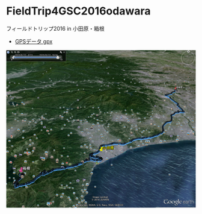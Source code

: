 # FieldTrip4GSC2016odawara
フィールドトリップ2016 in 小田原・箱根


- [GPSデータ gpx](https://github.com/gsc-aoyama/FieldTrip4GSC2016odawara/blob/master/FieldTrip2016-06-12_odawara.gpx)

![hakone_trip2016](https://github.com/jyu123jyu/FieldTrip4GSC2016odawara/blob/master/fieldtrip2016_odawara.png?raw=true)

